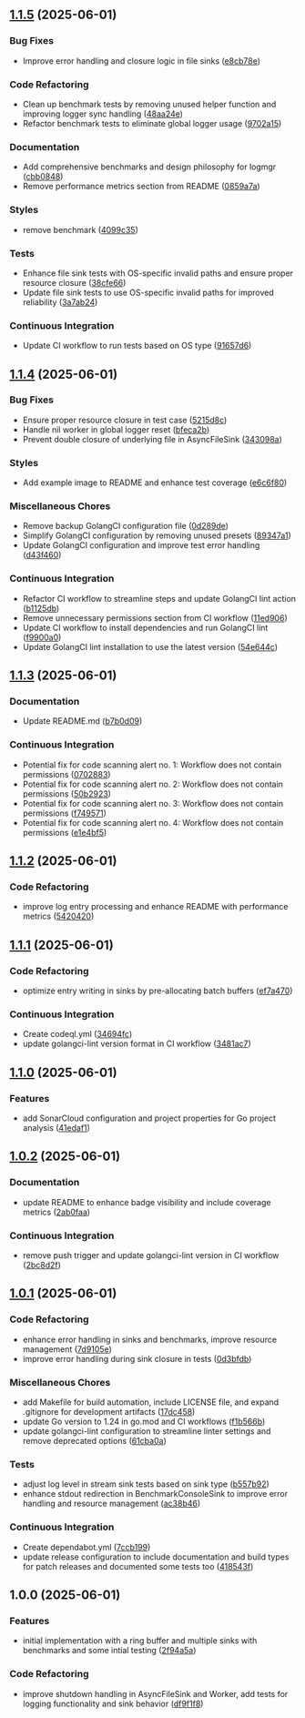 ## [1.1.5](https://github.com/bxrne/logmgr/compare/v1.1.4...v1.1.5) (2025-06-01)


### Bug Fixes

* Improve error handling and closure logic in file sinks ([e8cb78e](https://github.com/bxrne/logmgr/commit/e8cb78e23b00f8753591524a78e41636967f9254))


### Code Refactoring

* Clean up benchmark tests by removing unused helper function and improving logger sync handling ([48aa24e](https://github.com/bxrne/logmgr/commit/48aa24ed966c71e12b2e95e26d68647c6ccea429))
* Refactor benchmark tests to eliminate global logger usage ([9702a15](https://github.com/bxrne/logmgr/commit/9702a15e9ee4cb3cb3796c2288dd20cee49e2dbe))


### Documentation

* Add comprehensive benchmarks and design philosophy for logmgr ([cbb0848](https://github.com/bxrne/logmgr/commit/cbb08483c45830e72100403a72c4947f95702806))
* Remove performance metrics section from README ([0859a7a](https://github.com/bxrne/logmgr/commit/0859a7a0a5d8fa3bf47442e644223aa73aa54254))


### Styles

* remove benchmark ([4099c35](https://github.com/bxrne/logmgr/commit/4099c350054ea786dea6baec24be719910a655b5))


### Tests

* Enhance file sink tests with OS-specific invalid paths and ensure proper resource closure ([38cfe66](https://github.com/bxrne/logmgr/commit/38cfe66afd88e8ffa1f70e0dd260932ce1487f84))
* Update file sink tests to use OS-specific invalid paths for improved reliability ([3a7ab24](https://github.com/bxrne/logmgr/commit/3a7ab24c446359f88e3099f02caccc73b9161f20))


### Continuous Integration

* Update CI workflow to run tests based on OS type ([91657d6](https://github.com/bxrne/logmgr/commit/91657d693a075ec2412baf9e201e9d6a20fdae3f))

## [1.1.4](https://github.com/bxrne/logmgr/compare/v1.1.3...v1.1.4) (2025-06-01)


### Bug Fixes

* Ensure proper resource closure in test case ([5215d8c](https://github.com/bxrne/logmgr/commit/5215d8c9402c3c7ca61eebd1ac81e3a3c03c4937))
* Handle nil worker in global logger reset ([bfeca2b](https://github.com/bxrne/logmgr/commit/bfeca2bc7a0cccaaba9cee3dbcfea393220eae6c))
* Prevent double closure of underlying file in AsyncFileSink ([343098a](https://github.com/bxrne/logmgr/commit/343098a169d942645726c0f213aaee21c835d452))


### Styles

* Add example image to README and enhance test coverage ([e6c6f80](https://github.com/bxrne/logmgr/commit/e6c6f8055f7d068c83c42bf1c7cd1f2c4c4a98c2))


### Miscellaneous Chores

* Remove backup GolangCI configuration file ([0d289de](https://github.com/bxrne/logmgr/commit/0d289de19970a84cea6988d4ab36690e443c47a1))
* Simplify GolangCI configuration by removing unused presets ([89347a1](https://github.com/bxrne/logmgr/commit/89347a17ab0f351aaa06ae4ff930d7e113448302))
* Update GolangCI configuration and improve test error handling ([d43f460](https://github.com/bxrne/logmgr/commit/d43f460f295bc48b815aea18a071e77650a382c2))


### Continuous Integration

* Refactor CI workflow to streamline steps and update GolangCI lint action ([b1125db](https://github.com/bxrne/logmgr/commit/b1125db12a0f8514f92a3ddb6af3e65b010be0c9))
* Remove unnecessary permissions section from CI workflow ([11ed906](https://github.com/bxrne/logmgr/commit/11ed90674d908befc6213885bc93e837b1f22089))
* Update CI workflow to install dependencies and run GolangCI lint ([f9900a0](https://github.com/bxrne/logmgr/commit/f9900a06c39ea95c661d1ddb66c51eb5f47ddaf5))
* Update GolangCI lint installation to use the latest version ([54e644c](https://github.com/bxrne/logmgr/commit/54e644c36777f6c41ce3a1da73514ee726a871f5))

## [1.1.3](https://github.com/bxrne/logmgr/compare/v1.1.2...v1.1.3) (2025-06-01)


### Documentation

* Update README.md ([b7b0d09](https://github.com/bxrne/logmgr/commit/b7b0d09824cd076e48c5b5d79ef6d1853beb1eda))


### Continuous Integration

* Potential fix for code scanning alert no. 1: Workflow does not contain permissions ([0702883](https://github.com/bxrne/logmgr/commit/070288320cb8da64034d8a13b5f69531e7f078dd))
* Potential fix for code scanning alert no. 2: Workflow does not contain permissions ([50b2923](https://github.com/bxrne/logmgr/commit/50b292387f32c943ffeed74cbce2ededcf0b89a8))
* Potential fix for code scanning alert no. 3: Workflow does not contain permissions ([f749571](https://github.com/bxrne/logmgr/commit/f749571a7a96b807d742b0b4756960de87225078))
* Potential fix for code scanning alert no. 4: Workflow does not contain permissions ([e1e4bf5](https://github.com/bxrne/logmgr/commit/e1e4bf50f1811e3c52e187d83021b1ea282211bb))

## [1.1.2](https://github.com/bxrne/logmgr/compare/v1.1.1...v1.1.2) (2025-06-01)


### Code Refactoring

* improve log entry processing and enhance README with performance metrics ([5420420](https://github.com/bxrne/logmgr/commit/54204203460c2a4e63be2dbaeeb463a4524a4a50))

## [1.1.1](https://github.com/bxrne/logmgr/compare/v1.1.0...v1.1.1) (2025-06-01)


### Code Refactoring

* optimize entry writing in sinks by pre-allocating batch buffers ([ef7a470](https://github.com/bxrne/logmgr/commit/ef7a470636a282859b2d0e569d4770d56f467ad2))


### Continuous Integration

* Create codeql.yml ([34694fc](https://github.com/bxrne/logmgr/commit/34694fc4f314a6a69c72b9e8707a1c0c83caad00))
* update golangci-lint version format in CI workflow ([3481ac7](https://github.com/bxrne/logmgr/commit/3481ac7e0731145ff2a76454287a2d42e0400617))

## [1.1.0](https://github.com/bxrne/logmgr/compare/v1.0.2...v1.1.0) (2025-06-01)


### Features

* add SonarCloud configuration and project properties for Go project analysis ([41edaf1](https://github.com/bxrne/logmgr/commit/41edaf10679a362d04bfc70e4d3c8b804da0c961))

## [1.0.2](https://github.com/bxrne/logmgr/compare/v1.0.1...v1.0.2) (2025-06-01)


### Documentation

* update README to enhance badge visibility and include coverage metrics ([2ab0faa](https://github.com/bxrne/logmgr/commit/2ab0faae79b93c57a869491f2cac148bb543121c))


### Continuous Integration

* remove push trigger and update golangci-lint version in CI workflow ([2bc8d2f](https://github.com/bxrne/logmgr/commit/2bc8d2f04ebec1998b3aa4b47f4c85d937f0e585))

## [1.0.1](https://github.com/bxrne/logmgr/compare/v1.0.0...v1.0.1) (2025-06-01)


### Code Refactoring

* enhance error handling in sinks and benchmarks, improve resource management ([7d9105e](https://github.com/bxrne/logmgr/commit/7d9105e02ac38958df067738671e9382299f5711))
* improve error handling during sink closure in tests ([0d3bfdb](https://github.com/bxrne/logmgr/commit/0d3bfdb2398b6b414007114e618a3f5143130a39))


### Miscellaneous Chores

* add Makefile for build automation, include LICENSE file, and expand .gitignore for development artifacts ([17dc458](https://github.com/bxrne/logmgr/commit/17dc4583e1ad2473a096d2f5b1d9c64956c0ed49))
* update Go version to 1.24 in go.mod and CI workflows ([f1b566b](https://github.com/bxrne/logmgr/commit/f1b566b7f51c056b33aa7c40989d8e5c534b7fb3))
* update golangci-lint configuration to streamline linter settings and remove deprecated options ([61cba0a](https://github.com/bxrne/logmgr/commit/61cba0adc9cdeec5c0860f80994d165d349c661c))


### Tests

* adjust log level in stream sink tests based on sink type ([b557b92](https://github.com/bxrne/logmgr/commit/b557b9214d5079a465bd768b0966d245428869fb))
* enhance stdout redirection in BenchmarkConsoleSink to improve error handling and resource management ([ac38b46](https://github.com/bxrne/logmgr/commit/ac38b46cd7db35b0f2460c44400d71d3e818bcfe))


### Continuous Integration

* Create dependabot.yml ([7ccb199](https://github.com/bxrne/logmgr/commit/7ccb1998edd8d3921b3d859fb0aebbb77a72c5eb))
* update release configuration to include documentation and build types for patch releases and documented some tests too ([418543f](https://github.com/bxrne/logmgr/commit/418543f93111844de910ecfc3bde2603d688ccea))

## 1.0.0 (2025-06-01)


### Features

* initial implementation with a ring buffer and multiple sinks with benchmarks and some intial testing ([2f94a5a](https://github.com/bxrne/logmgr/commit/2f94a5a9b7757f6d7ed56470460b91763883f5ca))


### Code Refactoring

* improve shutdown handling in AsyncFileSink and Worker, add tests for logging functionality and sink behavior ([df9f1f8](https://github.com/bxrne/logmgr/commit/df9f1f8a1c4cb5502620a0dcb86623ce96038560))
